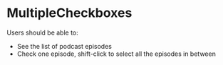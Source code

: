 # MultipleCheckboxes

Users should be able to:

- See the list of podcast episodes
- Check one episode, shift-click to select all the episodes in between
